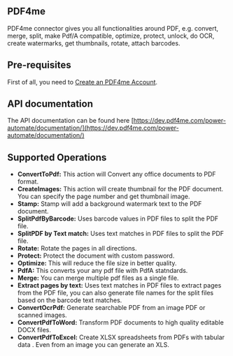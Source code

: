 ## PDF4me

PDF4me connector gives you all functionalities around PDF, e.g. convert, merge, split, make Pdf/A compatible, optimize, protect, unlock, do OCR, create watermarks, get thumbnails, rotate, attach barcodes.

## Pre-requisites

First of all, you need to [Create an PDF4me Account](https://dev.pdf4me.com/).

## API documentation

The API documentation can be found here [https://dev.pdf4me.com/power-automate/documentation/](https://dev.pdf4me.com/power-automate/documentation/)

## Supported Operations

- **ConvertToPdf:** This action will Convert any office documents to PDF format.
- **CreateImages:** This action will create thumbnail for the PDF document. You can specify the page number and get thumbnail image.
- **Stamp:** Stamp will add a background watermark text to the PDF document.
- **SplitPdfByBarcode:** Uses barcode values in PDF files to split the PDF file.
- **SplitPDF by Text match:** Uses text matches in PDF files to split the PDF file.
- **Rotate:** Rotate the pages in all directions.
- **Protect:** Protect the document with custom password.
- **Optimize:** This will reduce the file size in better quality.
- **PdfA:** This converts your any pdf file with PdfA statndards.
- **Merge:** You can merge multiple pdf files as a single file.
- **Extract pages by text:** Uses text matches in PDF files to extract pages from the PDF file, you can also generate file names for the split files based on the barcode text matches.
- **ConvertOcrPdf:** Generate searchable PDF from an image PDF or scanned images.
- **ConvertPdfToWord:** Transform PDF documents to high quality editable DOCX files.
- **ConvertPdfToExcel:** Create XLSX spreadsheets from PDFs with tabular data . Even from an image you can generate an XLS.
